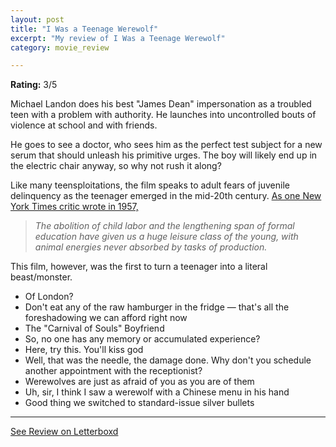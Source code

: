 ```yaml
---
layout: post
title: "I Was a Teenage Werewolf"
excerpt: "My review of I Was a Teenage Werewolf"
category: movie_review

---
```


**Rating:** 3/5

Michael Landon does his best "James Dean" impersonation as a troubled teen with a problem with authority. He launches into uncontrolled bouts of violence at school and with friends.

He goes to see a doctor, who sees him as the perfect test subject for a new serum that should unleash his primitive urges. The boy will likely end up in the electric chair anyway, so why not rush it along?

Like many teensploitations, the film speaks to adult fears of juvenile delinquency as the teenager emerged in the mid-20th century. <a href="https://www.saturdayeveningpost.com/2018/02/brief-history-teenagers/" title="As one New York Times critic wrote in 1957,">As one New York Times critic wrote in 1957,</a>

<blockquote><i>The abolition of child labor and the lengthening span of formal education have given us a huge leisure class of the young, with animal energies never absorbed by tasks of production.</i></blockquote>
This film, however, was the first to turn a teenager into a literal beast/monster.

* Of London?
* Don't eat any of the raw hamburger in the fridge — that's all the foreshadowing we can afford right now
* The "Carnival of Souls" Boyfriend
* So, no one has any memory or accumulated experience?
* Here, try this. You'll kiss god
* Well, that was the needle, the damage done. Why don't you schedule another appointment with the receptionist?
* Werewolves are just as afraid of you as you are of them
* Uh, sir, I think I saw a werewolf with a Chinese menu in his hand
* Good thing we switched to standard-issue silver bullets

<hr>

[See Review on Letterboxd](https://boxd.it/5O07FZ)
